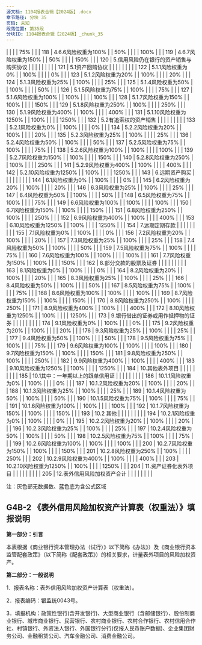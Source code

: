 ```yaml
---
源文档: 1104报表合辑【2024版】.docx
章节路径: 分块 35
页码: 未知
段落位置: 第35段
分块ID: 1104报表合辑【2024版】_chunk_35
---
```


|  |  |  | 75% |  |
| 118 | 4.6.6风险权重为100% |  | 50% |  |  |  | 100% |  |
| 119 | 4.6.7风险权重为150% |  | 50% |  |  |  | 150% |  |
| 120 | 5.信用风险仍在银行的资产销售与购买协议 |  |  |  |  |  |  |  |
| 121 | 5.1资产回购协议 |  |  |  |  |  |  |  |
| 122 | 5.1.1风险权重为0% |  | 100% |  |  |  | 0% |  |
| 123 | 5.1.2风险权重为20% |  | 100% |  |  |  | 20% |  |
| 124 | 5.1.3风险权重为25% |  | 100% |  |  |  | 25% |  |
| 125 | 5.1.4风险权重为50% |  | 100% |  |  |  | 50% |  |
| 126 | 5.1.5风险权重为75% |  | 100% |  |  |  | 75% |  |
| 127 | 5.1.6风险权重为100% |  | 100% |  |  |  | 100% |  |
| 128 | 5.1.7风险权重为150% |  | 100% |  |  |  | 150% |  |
| 129 | 5.1.8风险权重为250% |  | 100% |  |  |  | 250% |  |
| 130 | 5.1.9风险权重为400% |  | 100% |  |  |  | 400% |  |
| 131 | 5.1.10风险权重为1250% |  | 100% |  |  |  | 1250% |  |
| 132 | 5.2有追索权的资产销售 |  |  |  |  |  |  |  |
| 133 | 5.2.1风险权重为0% |  | 100% |  |  |  | 0% |  |
| 134 | 5.2.2风险权重为20% |  | 100% |  |  |  | 20% |  |
| 135 | 5.2.3风险权重为25% |  | 100% |  |  |  | 25% |  |
| 136 | 5.2.4风险权重为50% |  | 100% |  |  |  | 50% |  |
| 137 | 5.2.5风险权重为75% |  | 100% |  |  |  | 75% |  |
| 138 | 5.2.6风险权重为100% |  | 100% |  |  |  | 100% |  |
| 139 | 5.2.7风险权重为150% |  | 100% |  |  |  | 150% |  |
| 140 | 5.2.8风险权重为250% |  | 100% |  |  |  | 250% |  |
| 141 | 5.2.9风险权重为400% |  | 100% |  |  |  | 400% |  |
| 142 | 5.2.10风险权重为1250% |  | 100% |  |  |  | 1250% |  |
| 143 | 6.远期资产购买 |  |  |  |  |  |  |  |
| 144 | 6.1风险权重为0% |  | 100% |  |  |  | 0% |  |
| 145 | 6.2风险权重为20% |  | 100% |  |  |  | 20% |  |
| 146 | 6.3风险权重为25% |  | 100% |  |  |  | 25% |  |
| 147 | 6.4风险权重为50% |  | 100% |  |  |  | 50% |  |
| 148 | 6.5风险权重为75% |  | 100% |  |  |  | 75% |  |
| 149 | 6.6风险权重为100% |  | 100% |  |  |  | 100% |  |
| 150 | 6.7风险权重为150% |  | 100% |  |  |  | 150% |  |
| 151 | 6.8风险权重为250% |  | 100% |  |  |  | 250% |  |
| 152 | 6.9风险权重为400% |  | 100% |  |  |  | 400% |  |
| 153 | 6.10风险权重为1250% |  | 100% |  |  |  | 1250% |  |
| 154 | 7.远期定期存款 |  |  |  |  |  |  |  |
| 155 | 7.1风险权重为0% |  | 100% |  |  |  | 0% |  |
| 156 | 7.2风险权重为20% |  | 100% |  |  |  | 20% |  |
| 157 | 7.3风险权重为25% |  | 100% |  |  |  | 25% |  |
| 158 | 7.4风险权重为50% |  | 100% |  |  |  | 50% |  |
| 159 | 7.5风险权重为75% |  | 100% |  |  |  | 75% |  |
| 160 | 7.6风险权重为100% |  | 100% |  |  |  | 100% |  |
| 161 | 7.7风险权重为150% |  | 100% |  |  |  | 150% |  |
| 162 | 8.部分交款的股票及证券 |  |  |  |  |  |  |  |
| 163 | 8.1风险权重为0% |  | 100% |  |  |  | 0% |  |
| 164 | 8.2风险权重为20% |  | 100% |  |  |  | 20% |  |
| 165 | 8.3风险权重为25% |  | 100% |  |  |  | 25% |  |
| 166 | 8.4风险权重为50% |  | 100% |  |  |  | 50% |  |
| 167 | 8.5风险权重为75% |  | 100% |  |  |  | 75% |  |
| 168 | 8.6风险权重为100% |  | 100% |  |  |  | 100% |  |
| 169 | 8.7风险权重为150% |  | 100% |  |  |  | 150% |  |
| 170 | 8.8风险权重为250% |  | 100% |  |  |  | 250% |  |
| 171 | 8.9风险权重为400% |  | 100% |  |  |  | 400% |  |
| 172 | 8.10风险权重为1250% |  | 100% |  |  |  | 1250% |  |
| 173 | 9.银行借出的证券或用作抵押物的证券 |  |  |  |  |  |  |  |
| 174 | 9.1风险权重为0% |  | 100% |  |  |  | 0% |  |
| 175 | 9.2风险权重为20% |  | 100% |  |  |  | 20% |  |
| 176 | 9.3风险权重为25% |  | 100% |  |  |  | 25% |  |
| 177 | 9.4风险权重为50% |  | 100% |  |  |  | 50% |  |
| 178 | 9.5风险权重为75% |  | 100% |  |  |  | 75% |  |
| 179 | 9.6风险权重为100% |  | 100% |  |  |  | 100% |  |
| 180 | 9.7风险权重为150% |  | 100% |  |  |  | 150% |  |
| 181 | 9.8风险权重为250% |  | 100% |  |  |  | 250% |  |
| 182 | 9.9风险权重为400% |  | 100% |  |  |  | 400% |  |
| 183 | 9.10风险权重为1250% |  | 100% |  |  |  | 1250% |  |
| 184 | 10.其他表外项目 |  |  |  |  |  |  |  |
| 185 | 10.1其中：一年期以上的跟单信用证 |  |  |  |  |  |  |  |
| 186 | 10.1.1风险权重为0% |  | 100% |  |  |  | 0% |  |
| 187 | 10.1.2风险权重为20% |  | 100% |  |  |  | 20% |  |
| 188 | 10.1.3风险权重为25% |  | 100% |  |  |  | 25% |  |
| 189 | 10.1.4风险权重为50% |  | 100% |  |  |  | 50% |  |
| 190 | 10.1.5风险权重为75% |  | 100% |  |  |  | 75% |  |
| 191 | 10.1.6风险权重为100% |  | 100% |  |  |  | 100% |  |
| 192 | 10.1.7风险权重为150% |  | 100% |  |  |  | 150% |  |
| 193 | 10.2 其他 |  |  |  |  |  |  |  |
| 194 | 10.2.1风险权重为0% |  | 100% |  |  |  | 0% |  |
| 195 | 10.2.2风险权重为20% |  | 100% |  |  |  | 20% |  |
| 196 | 10.2.3风险权重为25% |  | 100% |  |  |  | 25% |  |
| 197 | 10.2.4风险权重为50% |  | 100% |  |  |  | 50% |  |
| 198 | 10.2.5风险权重为75% |  | 100% |  |  |  | 75% |  |
| 199 | 10.2.6风险权重为100% |  | 100% |  |  |  | 100% |  |
| 200 | 10.2.7风险权重为150% |  | 100% |  |  |  | 150% |  |
| 201 | 10.2.8风险权重为250% |  | 100% |  |  |  | 250% |  |
| 202 | 10.2.9风险权重为400% |  | 100% |  |  |  | 400% |  |
| 203 | 10.2.10风险权重为1250% |  | 100% |  |  |  | 1250% |  |
| 204 | 11.资产证券化表外项目 |  |  |  |  |  |  |  |
| 205 | 12.表外信用风险加权资产合计 |  |  |  |  |  |  |  |

注：灰色部无数据数、蓝色底为含公式区域

## G4B-2 《表外信用风险加权资产计算表（权重法）》填报说明

**第一部分：引言**

本表根据《商业银行资本管理办法（试行）》以下简称《办法》）及《商业银行资本监管配套政策》（以下简称《配套政策》）的相关要求，计量表外项目的风险加权资产。

**第二部分：一般说明**

1．报表名称：表外信用风险加权资产计算表（权重法）。

2．报表编码：银监统0043号。

3．填报机构：政策性银行(含开发银行)、大型商业银行（含邮储银行）、股份制商业银行、城市商业银行、民营银行、农村商业银行、农村合作银行、农村信用合作社、村镇银行、外资法人银行、外国银行分行(仅报人民币账户数据)、企业集团财务公司、金融租赁公司、汽车金融公司、消费金融公司。